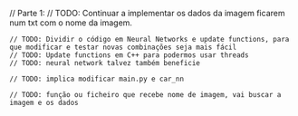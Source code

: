 // Parte 1:
    // TODO: Continuar a implementar os dados da imagem ficarem num txt com o nome da imagem.

    // TODO: Dividir o código em Neural Networks e update functions, para que modificar e testar novas combinações seja mais fácil
    // TODO: Update functions em C++ para podermos usar threads
    // TODO: neural network talvez também beneficie

    // TODO: implica modificar main.py e car_nn

    // TODO: função ou ficheiro que recebe nome de imagem, vai buscar a imagem e os dados

